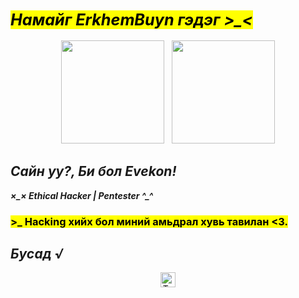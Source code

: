 <!-- #thunkx0x | #Evekon -->

## <big><b><em><mark>Намайг ErkhemBuyn гэдэг &gt;_&lt;</mark></em></b></big>

<p align="center"><a href="https://github.com/thunkx0x">
<img height="165" src="https://github-readme-stats-sigma-five.vercel.app/api?username=thunkx0x&show_icons=true&theme=merko&bg_color=000000&text_color=00ff00&border_color=00ff00&title_color=00ffff" /></a>
&nbsp;
<a href="https://github.com/thunkx0x"><img src="https://github-readme-stats-sigma-five.vercel.app/api/top-langs/?username=thunkx0x&layout=compact&theme=merko&border_color=00ff00&title_color=00ffff&text_color=00ff00&bg_color=000000" height="165" />
</a></p>

<h2><b><em>Сайн уу?, Би бол Evekon!</em></b></h2>
<b><i>×_× Ethical Hacker | Pentester ^_^</i></b>
<h3><b><mark>&gt;_ Hacking хийх бол миний амьдрал хувь тавилан <3.</mark></b></h3>

<h2><b><em>Бусад √</em></b></h2>
<p align="center"><a href="https://github.com/thunkx0x"><img height="24" title="Тоологч" src="https://komarev.com/ghpvc/?username=thunkx0x&label=Хөтөчөөрөө+үзсэн+хүн+ба+бот&color=00ff00&style=flat-square" /></a></p>
